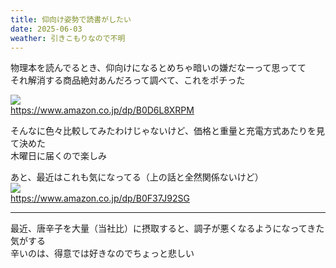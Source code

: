 ```yaml
---
title: 仰向け姿勢で読書がしたい
date: 2025-06-03
weather: 引きこもりなので不明
---
```

物理本を読んでるとき、仰向けになるとめちゃ暗いの嫌だなーって思ってて  
それ解消する商品絶対あんだろって調べて、これをポチった

![](https://images.kechiiiiin.com/diary/20250921161142.png)  
https://www.amazon.co.jp/dp/B0D6L8XRPM

そんなに色々比較してみたわけじゃないけど、価格と重量と充電方式あたりを見て決めた  
木曜日に届くので楽しみ

あと、最近はこれも気になってる（上の話と全然関係ないけど）  
![](https://images.kechiiiiin.com/diary/20250921161631.png)  
https://www.amazon.co.jp/dp/B0F37J92SG


---

最近、唐辛子を大量（当社比）に摂取すると、調子が悪くなるようになってきた気がする  
辛いのは、得意では好きなのでちょっと悲しい
